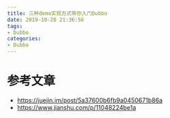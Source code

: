 ```yaml
---
title: 三种demo实现方式带你入门Dubbo
date: 2019-10-28 21:36:56
tags:
- Dubbo
categories:
- Dubbo
---
```



# 参考文章
* https://juejin.im/post/5a37600b6fb9a0450671b86a
* https://www.jianshu.com/p/11048224be1a